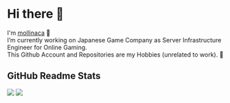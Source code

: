 # Hi there 👋

I'm [mollinaca](https://twitter.com/syoutin) 🌴     
I’m currently working on Japanese Game Company as Server Infrastructure Engineer for Online Gaming.  
This Github Account and Repositories are my Hobbies (unrelated to work). 🌱  

## GitHub Readme Stats

[![](https://github-readme-stats.vercel.app/api?username=mollinaca&hide=html)](https://github.com/anuraghazra/github-readme-stats)
[![](https://github-readme-stats.vercel.app/api/top-langs/?username=mollinaca&hide=html&layout=default)](https://github.com/anuraghazra/github-readme-stats)

<!--
**mollinaca/mollinaca** is a ✨ _special_ ✨ repository because its `README.md` (this file) appears on your GitHub profile.

Here are some ideas to get you started:

- 🔭 I’m currently working on ...
- 🌱 I’m currently learning ...
- 👯 I’m looking to collaborate on ...
- 🤔 I’m looking for help with ...
- 💬 Ask me about ...
- 📫 How to reach me: ...
- 😄 Pronouns: ...
- ⚡ Fun fact: ...
-->
